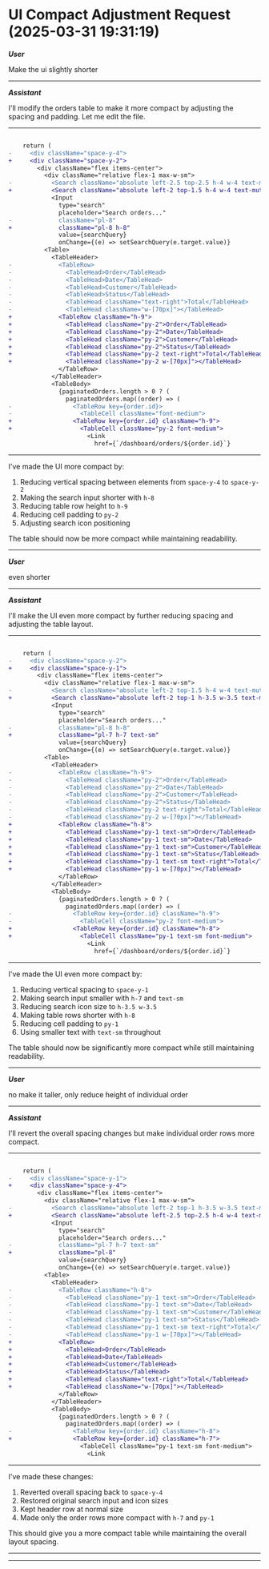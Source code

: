 <!-- Generated by SpecStory -->

# UI Compact Adjustment Request (2025-03-31 19:31:19)

_**User**_

Make the ui slightly shorter

---

_**Assistant**_

I'll modify the orders table to make it more compact by adjusting the spacing and padding. Let me edit the file.

---

```diff

    return (
-     <div className="space-y-4">
+     <div className="space-y-2">
        <div className="flex items-center">
          <div className="relative flex-1 max-w-sm">
-           <Search className="absolute left-2.5 top-2.5 h-4 w-4 text-muted-foreground" />
+           <Search className="absolute left-2 top-1.5 h-4 w-4 text-muted-foreground" />
            <Input
              type="search"
              placeholder="Search orders..."
-             className="pl-8"
+             className="pl-8 h-8"
              value={searchQuery}
              onChange={(e) => setSearchQuery(e.target.value)}
          <Table>
            <TableHeader>
-             <TableRow>
-               <TableHead>Order</TableHead>
-               <TableHead>Date</TableHead>
-               <TableHead>Customer</TableHead>
-               <TableHead>Status</TableHead>
-               <TableHead className="text-right">Total</TableHead>
-               <TableHead className="w-[70px]"></TableHead>
+             <TableRow className="h-9">
+               <TableHead className="py-2">Order</TableHead>
+               <TableHead className="py-2">Date</TableHead>
+               <TableHead className="py-2">Customer</TableHead>
+               <TableHead className="py-2">Status</TableHead>
+               <TableHead className="py-2 text-right">Total</TableHead>
+               <TableHead className="py-2 w-[70px]"></TableHead>
              </TableRow>
            </TableHeader>
            <TableBody>
              {paginatedOrders.length > 0 ? (
                paginatedOrders.map((order) => (
-                 <TableRow key={order.id}>
-                   <TableCell className="font-medium">
+                 <TableRow key={order.id} className="h-9">
+                   <TableCell className="py-2 font-medium">
                      <Link
                        href={`/dashboard/orders/${order.id}`}
```

---

I've made the UI more compact by:

1. Reducing vertical spacing between elements from `space-y-4` to `space-y-2`
2. Making the search input shorter with `h-8`
3. Reducing table row height to `h-9`
4. Reducing cell padding to `py-2`
5. Adjusting search icon positioning

The table should now be more compact while maintaining readability.

---

_**User**_

even shorter

---

_**Assistant**_

I'll make the UI even more compact by further reducing spacing and adjusting the table layout.

---

```diff

    return (
-     <div className="space-y-2">
+     <div className="space-y-1">
        <div className="flex items-center">
          <div className="relative flex-1 max-w-sm">
-           <Search className="absolute left-2 top-1.5 h-4 w-4 text-muted-foreground" />
+           <Search className="absolute left-2 top-1 h-3.5 w-3.5 text-muted-foreground" />
            <Input
              type="search"
              placeholder="Search orders..."
-             className="pl-8 h-8"
+             className="pl-7 h-7 text-sm"
              value={searchQuery}
              onChange={(e) => setSearchQuery(e.target.value)}
          <Table>
            <TableHeader>
-             <TableRow className="h-9">
-               <TableHead className="py-2">Order</TableHead>
-               <TableHead className="py-2">Date</TableHead>
-               <TableHead className="py-2">Customer</TableHead>
-               <TableHead className="py-2">Status</TableHead>
-               <TableHead className="py-2 text-right">Total</TableHead>
-               <TableHead className="py-2 w-[70px]"></TableHead>
+             <TableRow className="h-8">
+               <TableHead className="py-1 text-sm">Order</TableHead>
+               <TableHead className="py-1 text-sm">Date</TableHead>
+               <TableHead className="py-1 text-sm">Customer</TableHead>
+               <TableHead className="py-1 text-sm">Status</TableHead>
+               <TableHead className="py-1 text-sm text-right">Total</TableHead>
+               <TableHead className="py-1 w-[70px]"></TableHead>
              </TableRow>
            </TableHeader>
            <TableBody>
              {paginatedOrders.length > 0 ? (
                paginatedOrders.map((order) => (
-                 <TableRow key={order.id} className="h-9">
-                   <TableCell className="py-2 font-medium">
+                 <TableRow key={order.id} className="h-8">
+                   <TableCell className="py-1 text-sm font-medium">
                      <Link
                        href={`/dashboard/orders/${order.id}`}
```

---

I've made the UI even more compact by:

1. Reducing vertical spacing to `space-y-1`
2. Making search input smaller with `h-7` and `text-sm`
3. Reducing search icon size to `h-3.5 w-3.5`
4. Making table rows shorter with `h-8`
5. Reducing cell padding to `py-1`
6. Using smaller text with `text-sm` throughout

The table should now be significantly more compact while still maintaining readability.

---

_**User**_

no make it taller, only reduce height of individual order

---

_**Assistant**_

I'll revert the overall spacing changes but make individual order rows more compact.

---

```diff

    return (
-     <div className="space-y-1">
+     <div className="space-y-4">
        <div className="flex items-center">
          <div className="relative flex-1 max-w-sm">
-           <Search className="absolute left-2 top-1 h-3.5 w-3.5 text-muted-foreground" />
+           <Search className="absolute left-2.5 top-2.5 h-4 w-4 text-muted-foreground" />
            <Input
              type="search"
              placeholder="Search orders..."
-             className="pl-7 h-7 text-sm"
+             className="pl-8"
              value={searchQuery}
              onChange={(e) => setSearchQuery(e.target.value)}
          <Table>
            <TableHeader>
-             <TableRow className="h-8">
-               <TableHead className="py-1 text-sm">Order</TableHead>
-               <TableHead className="py-1 text-sm">Date</TableHead>
-               <TableHead className="py-1 text-sm">Customer</TableHead>
-               <TableHead className="py-1 text-sm">Status</TableHead>
-               <TableHead className="py-1 text-sm text-right">Total</TableHead>
-               <TableHead className="py-1 w-[70px]"></TableHead>
+             <TableRow>
+               <TableHead>Order</TableHead>
+               <TableHead>Date</TableHead>
+               <TableHead>Customer</TableHead>
+               <TableHead>Status</TableHead>
+               <TableHead className="text-right">Total</TableHead>
+               <TableHead className="w-[70px]"></TableHead>
              </TableRow>
            </TableHeader>
            <TableBody>
              {paginatedOrders.length > 0 ? (
                paginatedOrders.map((order) => (
-                 <TableRow key={order.id} className="h-8">
+                 <TableRow key={order.id} className="h-7">
                    <TableCell className="py-1 text-sm font-medium">
                      <Link
```

---

I've made these changes:

1. Reverted overall spacing back to `space-y-4`
2. Restored original search input and icon sizes
3. Kept header row at normal size
4. Made only the order rows more compact with `h-7` and `py-1`

This should give you a more compact table while maintaining the overall layout spacing.

---

---

